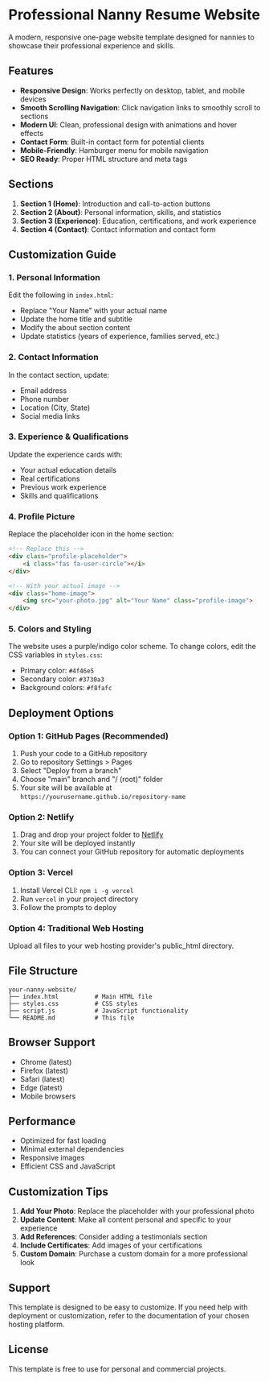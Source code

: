 # Professional Nanny Resume Website

A modern, responsive one-page website template designed for nannies to showcase their professional experience and skills.

## Features

- **Responsive Design**: Works perfectly on desktop, tablet, and mobile devices
- **Smooth Scrolling Navigation**: Click navigation links to smoothly scroll to sections
- **Modern UI**: Clean, professional design with animations and hover effects
- **Contact Form**: Built-in contact form for potential clients
- **Mobile-Friendly**: Hamburger menu for mobile navigation
- **SEO Ready**: Proper HTML structure and meta tags

## Sections

1. **Section 1 (Home)**: Introduction and call-to-action buttons
2. **Section 2 (About)**: Personal information, skills, and statistics
3. **Section 3 (Experience)**: Education, certifications, and work experience
4. **Section 4 (Contact)**: Contact information and contact form

## Customization Guide

### 1. Personal Information
Edit the following in `index.html`:
- Replace "Your Name" with your actual name
- Update the home title and subtitle
- Modify the about section content
- Update statistics (years of experience, families served, etc.)

### 2. Contact Information
In the contact section, update:
- Email address
- Phone number
- Location (City, State)
- Social media links

### 3. Experience & Qualifications
Update the experience cards with:
- Your actual education details
- Real certifications
- Previous work experience
- Skills and qualifications

### 4. Profile Picture
Replace the placeholder icon in the home section:
```html
<!-- Replace this -->
<div class="profile-placeholder">
    <i class="fas fa-user-circle"></i>
</div>

<!-- With your actual image -->
<div class="home-image">
    <img src="your-photo.jpg" alt="Your Name" class="profile-image">
</div>
```

### 5. Colors and Styling
The website uses a purple/indigo color scheme. To change colors, edit the CSS variables in `styles.css`:
- Primary color: `#4f46e5`
- Secondary color: `#3730a3`
- Background colors: `#f8fafc`

## Deployment Options

### Option 1: GitHub Pages (Recommended)
1. Push your code to a GitHub repository
2. Go to repository Settings > Pages
3. Select "Deploy from a branch"
4. Choose "main" branch and "/ (root)" folder
5. Your site will be available at `https://yourusername.github.io/repository-name`

### Option 2: Netlify
1. Drag and drop your project folder to [Netlify](https://netlify.com)
2. Your site will be deployed instantly
3. You can connect your GitHub repository for automatic deployments

### Option 3: Vercel
1. Install Vercel CLI: `npm i -g vercel`
2. Run `vercel` in your project directory
3. Follow the prompts to deploy

### Option 4: Traditional Web Hosting
Upload all files to your web hosting provider's public_html directory.

## File Structure
```
your-nanny-website/
├── index.html          # Main HTML file
├── styles.css          # CSS styles
├── script.js           # JavaScript functionality
└── README.md           # This file
```

## Browser Support
- Chrome (latest)
- Firefox (latest)
- Safari (latest)
- Edge (latest)
- Mobile browsers

## Performance
- Optimized for fast loading
- Minimal external dependencies
- Responsive images
- Efficient CSS and JavaScript

## Customization Tips

1. **Add Your Photo**: Replace the placeholder with your professional photo
2. **Update Content**: Make all content personal and specific to your experience
3. **Add References**: Consider adding a testimonials section
4. **Include Certificates**: Add images of your certifications
5. **Custom Domain**: Purchase a custom domain for a more professional look

## Support
This template is designed to be easy to customize. If you need help with deployment or customization, refer to the documentation of your chosen hosting platform.

## License
This template is free to use for personal and commercial projects. 